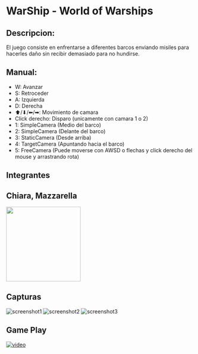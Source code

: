 # WarShip - World of Warships

## Descripcion:
El juego consiste en enfrentarse a diferentes barcos enviando misiles para hacerles daño sin recibir demasiado para no hundirse.

## Manual:
- W: Avanzar
- S: Retroceder
- A: Izquierda
- D: Derecha
- ⬆/⬇/⬅/➡: Movimiento de camara
- Click derecho: Disparo (unicamente con camara 1 o 2)
- 1: SimpleCamera (Medio del barco)
- 2: SimpleCamera (Delante del barco)
- 3: StaticCamera (Desde arriba)
- 4: TargetCamera (Apuntando hacia el barco)
- 5: FreeCamera (Puede moverse con AWSD o flechas y click derecho del mouse y arrastrando rota)

## Integrantes
Chiara, Mazzarella
 -------------
<img src="https://media-exp1.licdn.com/dms/image/C4E03AQGIQD6-I4ZINw/profile-displayphoto-shrink_800_800/0/1569194006766?e=1643846400&v=beta&t=jZhSy31AulXgsclhUJntMfIBqAwouwLyIdmh9IfPmIk" height="200">

## Capturas
![screenshot1](https://i.imgur.com/62Vq20k.jpg)
![screenshot2](https://i.imgur.com/04UmGkA.jpg)
![screenshot3](https://i.imgur.com/iGUpcrf.jpg)

## Game Play
[![video](https://i.imgur.com/62Vq20k.jpg)](https://youtu.be/D8gASjnGAQo)
